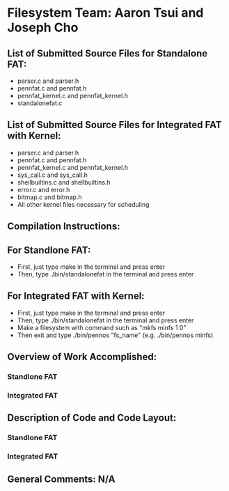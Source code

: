 # Filesystem Team: Aaron Tsui and Joseph Cho

## List of Submitted Source Files for Standalone FAT:

* parser.c and parser.h
* pennfat.c and pennfat.h
* pennfat_kernel.c and pennfat_kernel.h
* standalonefat.c

## List of Submitted Source Files for Integrated FAT with Kernel:

* parser.c and parser.h
* pennfat.c and pennfat.h
* pennfat_kernel.c and pennfat_kernel.h
* sys_call.c and sys_call.h
* shellbuiltins.c and shellbuiltins.h
* error.c and error.h
* bitmap.c and bitmap.h
* All other kernel files necessary for scheduling

## Compilation Instructions:

## For Standlone FAT:
* First, just type make in the terminal and press enter
* Then, type ./bin/standalonefat in the terminal and press enter

## For Integrated FAT with Kernel:
* First, just type make in the terminal and press enter
* Then, type ./bin/standalonefat in the terminal and press enter
* Make a filesystem with command such as "mkfs minfs 1 0"
* Then exit and type ./bin/pennos "fs_name" (e.g. ./bin/pennos minfs)

## Overview of Work Accomplished:

### Standlone FAT



### Integrated FAT



## Description of Code and Code Layout:

### Standlone FAT



### Integrated FAT



## General Comments: N/A